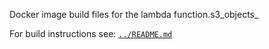 Docker image build files for the lambda function.s3_objects_

For build instructions see: [`../README.md`](../README.md)
